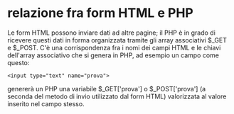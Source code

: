 # relazione fra form HTML e PHP
Le form HTML possono inviare dati ad altre pagine; il PHP è in grado di ricevere questi dati in forma organizzata tramite gli array associativi $_GET e $_POST.
C'è una corrispondenza fra i nomi dei campi HTML e le chiavi dell'array associativo che si genera in PHP, ad esempio un campo come questo:
```
<input type="text" name="prova">
```
genererà un PHP una variabile $_GET['prova'] o $_POST['prova'] (a seconda del metodo di invio utilizzato dal form HTML) valorizzata al valore inserito nel
campo stesso.

